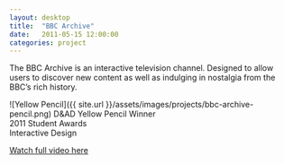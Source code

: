 ```yaml
---
layout: desktop
title:  "BBC Archive"
date:   2011-05-15 12:00:00
categories: project
---
```


The BBC Archive is an interactive television channel. Designed to allow users to discover new content as well as indulging in nostalgia from the BBC’s rich history.

![Yellow Pencil]({{ site.url }}/assets/images/projects/bbc-archive-pencil.png)
D&AD Yellow Pencil Winner  
2011 Student Awards  
Interactive Design

[Watch full video here](http://vimeo.com/22552332)